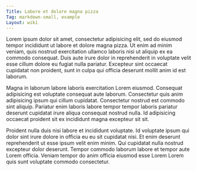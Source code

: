 ```yaml
---
Title: Labore et dolore magna pizza
Tag: markdown-small, example
Layout: wiki
---
```

Lorem ipsum dolor sit amet, consectetur adipisicing elit, sed do eiusmod tempor incididunt ut labore et dolore magna pizza. Ut enim ad minim veniam, quis nostrud exercitation ullamco laboris nisi ut aliquip ex ea commodo consequat. Duis aute irure dolor in reprehenderit in voluptate velit esse cillum dolore eu fugiat nulla pariatur. Excepteur sint occaecat cupidatat non proident, sunt in culpa qui officia deserunt mollit anim id est laborum.

Magna in laborum labore laboris exercitation Lorem eiusmod. Consequat adipisicing est voluptate consequat aute laborum. Consectetur quis anim adipisicing ipsum qui cillum cupidatat. Consectetur nostrud est commodo sint aliquip. Pariatur enim laboris labore tempor tempor laboris pariatur deserunt cupidatat irure aliqua consequat nostrud nulla. Id adipisicing occaecat proident sit ex incididunt magna excepteur sit sit.

Proident nulla duis nisi labore et incididunt voluptate. Id voluptate ipsum qui dolor sint irure dolore in officia eu eu sit cupidatat nisi. Et enim deserunt reprehenderit ut esse ipsum velit enim minim. Qui cupidatat nulla nostrud excepteur dolor deserunt. Tempor commodo laborum labore et tempor aute Lorem officia. Veniam tempor do anim officia eiusmod esse Lorem Lorem quis sunt voluptate commodo consectetur.